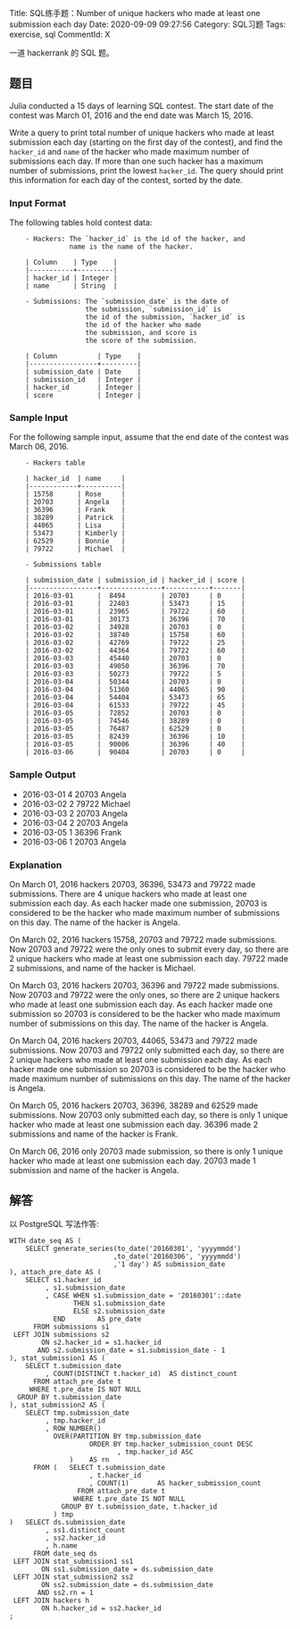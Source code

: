 Title: SQL练手题：Number of unique hackers who made at least one submission each day
Date: 2020-09-09 09:27:56
Category: SQL习题
Tags: exercise, sql
CommentId: X

一道 hackerrank 的 SQL 题。

## 题目

Julia conducted a 15 days of learning SQL contest. The start date of the contest was March 01, 2016 and the end date was March 15, 2016.

<!-- PELICAN_END_SUMMARY -->

Write a query to print total number of unique hackers who made at least submission each day (starting on the first day of the contest), and find the `hacker_id` and `name` of the hacker who made maximum number of submissions each day. If more than one such hacker has a maximum number of submissions, print the lowest `hacker_id`. The query should print this information for each day of the contest, sorted by the date.

### Input Format

The following tables hold contest data:

```vim
    - Hackers: The `hacker_id` is the id of the hacker, and
               name is the name of the hacker.

    | Column    | Type    |
    |-----------+---------|
    | hacker_id | Integer |
    | name      | String  |

    - Submissions: The `submission_date` is the date of
                   the submission, `submission_id` is
                   the id of the submission, `hacker_id` is
                   the id of the hacker who made
                   the submission, and score is
                   the score of the submission.

    | Column          | Type    |
    |-----------------+---------|
    | submission_date | Date    |
    | submission_id   | Integer |
    | hacker_id       | Integer |
    | score           | Integer |
```

### Sample Input

For the following sample input, assume that the end date of the contest was March 06, 2016.

```vim
    - Hackers table

    | hacker_id  | name     |
    |------------+----------|
    | 15758      | Rose     |
    | 20703      | Angela   |
    | 36396      | Frank    |
    | 38289      | Patrick  |
    | 44065      | Lisa     |
    | 53473      | Kimberly |
    | 62529      | Bonnie   |
    | 79722      | Michael  |

    - Submissions table

    | submission_date | submission_id | hacker_id | score |
    |-----------------+---------------+-----------+-------|
    | 2016-03-01      |  8494         | 20703     | 0     |
    | 2016-03-01      |  22403        | 53473     | 15    |
    | 2016-03-01      |  23965        | 79722     | 60    |
    | 2016-03-01      |  30173        | 36396     | 70    |
    | 2016-03-02      |  34928        | 20703     | 0     |
    | 2016-03-02      |  38740        | 15758     | 60    |
    | 2016-03-02      |  42769        | 79722     | 25    |
    | 2016-03-02      |  44364        | 79722     | 60    |
    | 2016-03-03      |  45440        | 20703     | 0     |
    | 2016-03-03      |  49050        | 36396     | 70    |
    | 2016-03-03      |  50273        | 79722     | 5     |
    | 2016-03-04      |  50344        | 20703     | 0     |
    | 2016-03-04      |  51360        | 44065     | 90    |
    | 2016-03-04      |  54404        | 53473     | 65    |
    | 2016-03-04      |  61533        | 79722     | 45    |
    | 2016-03-05      |  72852        | 20703     | 0     |
    | 2016-03-05      |  74546        | 38289     | 0     |
    | 2016-03-05      |  76487        | 62529     | 0     |
    | 2016-03-05      |  82439        | 36396     | 10    |
    | 2016-03-05      |  90006        | 36396     | 40    |
    | 2016-03-06      |  90404        | 20703     | 0     |
```

### Sample Output

- 2016-03-01 4 20703 Angela
- 2016-03-02 2 79722 Michael
- 2016-03-03 2 20703 Angela 
- 2016-03-04 2 20703 Angela 
- 2016-03-05 1 36396 Frank 
- 2016-03-06 1 20703 Angela

### Explanation

On March 01, 2016 hackers 20703, 36396, 53473 and 79722 made submissions. There are 4 unique hackers who made at least one submission each day. As each hacker made one submission, 20703 is considered to be the hacker who made maximum number of submissions on this day. The name of the hacker is Angela.

On March 02, 2016 hackers 15758, 20703 and 79722 made submissions. Now 20703 and 79722 were the only ones to submit every day, so there are 2 unique hackers who made at least one submission each day. 79722 made 2 submissions, and name of the hacker is Michael.

On March 03, 2016 hackers 20703, 36396 and 79722 made submissions. Now 20703 and 79722 were the only ones, so there are 2 unique hackers who made at least one submission each day. As each hacker made one submission so 20703 is considered to be the hacker who made maximum number of submissions on this day. The name of the hacker is Angela.

On March 04, 2016 hackers 20703, 44065, 53473 and 79722 made submissions. Now 20703 and 79722 only submitted each day, so there are 2 unique hackers who made at least one submission each day. As each hacker made one submission so 20703 is considered to be the hacker who made maximum number of submissions on this day. The name of the hacker is Angela.

On March 05, 2016 hackers 20703, 36396, 38289 and 62529 made submissions. Now 20703 only submitted each day, so there is only 1 unique hacker who made at least one submission each day. 36396 made 2 submissions and name of the hacker is Frank.

On March 06, 2016 only 20703 made submission, so there is only 1 unique hacker who made at least one submission each day. 20703 made 1 submission and name of the hacker is Angela.


## 解答

以 PostgreSQL 写法作答:

```pgsql
WITH date_seq AS ( 
    SELECT generate_series(to_date('20160301', 'yyyymmdd')
                          ,to_date('20160306', 'yyyymmdd')
                          ,'1 day') AS submission_date
), attach_pre_date AS (
    SELECT s1.hacker_id
         , s1.submission_date
         , CASE WHEN s1.submission_date = '20160301'::date
		        THEN s1.submission_date
			    ELSE s2.submission_date
		   END        AS pre_date
      FROM submissions s1
 LEFT JOIN submissions s2
        ON s2.hacker_id = s1.hacker_id
	   AND s2.submission_date = s1.submission_date - 1
), stat_submission1 AS (
    SELECT t.submission_date
         , COUNT(DISTINCT t.hacker_id)  AS distinct_count
      FROM attach_pre_date t
     WHERE t.pre_date IS NOT NULL
  GROUP BY t.submission_date
), stat_submission2 AS ( 
    SELECT tmp.submission_date
         , tmp.hacker_id
         , ROW_NUMBER()
           OVER(PARTITION BY tmp.submission_date
                    ORDER BY tmp.hacker_submission_count DESC
                           , tmp.hacker_id ASC
               )    AS rn
      FROM (   SELECT t.submission_date
                    , t.hacker_id
                    , COUNT(1)       AS hacker_submission_count 
                 FROM attach_pre_date t
                WHERE t.pre_date IS NOT NULL
             GROUP BY t.submission_date, t.hacker_id
           ) tmp
)   SELECT ds.submission_date
         , ss1.distinct_count
         , ss2.hacker_id
         , h.name
      FROM date_seq ds
 LEFT JOIN stat_submission1 ss1
        ON ss1.submission_date = ds.submission_date
 LEFT JOIN stat_submission2 ss2
        ON ss2.submission_date = ds.submission_date
       AND ss2.rn = 1
 LEFT JOIN hackers h
        ON h.hacker_id = ss2.hacker_id
;

```
